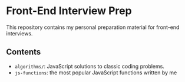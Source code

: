 # Front-End Interview Prep

This repository contains my personal preparation material for front-end interviews.

## Contents

- `algorithms/`: JavaScript solutions to classic coding problems.
- `js-functions`: the most popular JavaScript functions written by me
